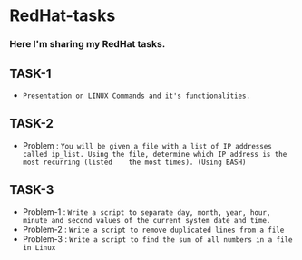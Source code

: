 # RedHat-tasks

### Here I'm sharing my RedHat tasks.

## TASK-1
* `Presentation on LINUX Commands and it's functionalities.`

## TASK-2
* Problem : 
`You will be given a file with a list of IP addresses called ip_list. Using the file, determine which IP address is the most recurring (listed    the most times). (Using BASH)`

## TASK-3
* Problem-1 :
`Write a script to separate day, month, year, hour, minute and second values of the current system date and time.`
* Problem-2 :
`Write a script to remove duplicated lines from a file`
* Problem-3 :
`Write a script to find the sum of all numbers in a file in Linux`
